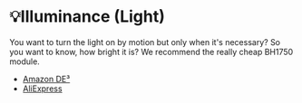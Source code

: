 # 💡Illuminance (Light)
You want to turn the light on by motion but only when it's necessary? So you want to know, how bright it is? We recommend the really cheap BH1750 module. 

- [Amazon DE³](https://amzn.to/3FVbLmP)
- [AliExpress](https://de.aliexpress.com/wholesale?catId=0&initiative_id=SB_20221127121631&SearchText=BH1750&spm=a2g0o.productlist.1000002.0&dida=y)
